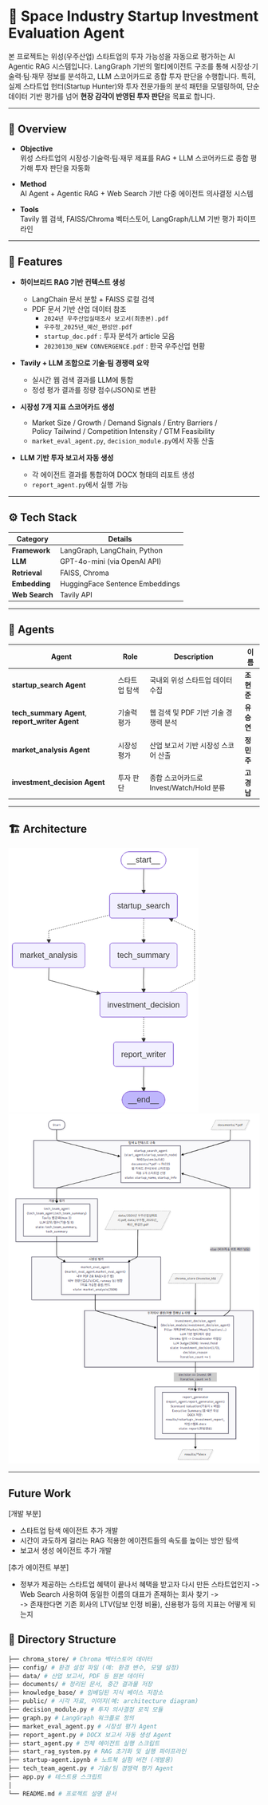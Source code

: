 # 🚀 Space Industry Startup Investment Evaluation Agent

본 프로젝트는 위성(우주산업) 스타트업의 투자 가능성을 자동으로 평가하는 AI Agentic RAG 시스템입니다.
LangGraph 기반의 멀티에이전트 구조를 통해 시장성·기술력·팀·재무 정보를 분석하고, LLM 스코어카드로 종합 투자 판단을 수행합니다.
특히, 실제 스타트업 헌터(Startup Hunter)와 투자 전문가들의 분석 패턴을 모델링하여, 단순 데이터 기반 평가를 넘어 **현장 감각이 반영된 투자 판단**을 목표로 합니다.

---

## 🧭 Overview

- **Objective**  
  위성 스타트업의 시장성·기술력·팀·재무 제표를 RAG + LLM 스코어카드로 종합 평가해 투자 판단을 자동화

- **Method**  
  AI Agent + Agentic RAG + Web Search 기반 다중 에이전트 의사결정 시스템

- **Tools**  
  Tavily 웹 검색, FAISS/Chroma 벡터스토어, LangGraph/LLM 기반 평가 파이프라인

---

## 🧩 Features

- **하이브리드 RAG 기반 컨텍스트 생성**  
  - LangChain 문서 분할 + FAISS 로컬 검색  
  - PDF 문서 기반 산업 데이터 참조  
    - `2024년 우주산업실태조사 보고서(최종본).pdf`  
    - `우주청_2025년_예산_편성안.pdf`  
    - `startup_doc.pdf` : 투자 분석가 article 모음  
    - `20230130_NEW CONVERGENCE.pdf` : 한국 우주산업 현황  

- **Tavily + LLM 조합으로 기술·팀 경쟁력 요약**  
  - 실시간 웹 검색 결과를 LLM에 통합  
  - 정성 평가 결과를 정량 점수(JSON)로 변환  

- **시장성 7개 지표 스코어카드 생성**  
  - Market Size / Growth / Demand Signals / Entry Barriers /  
    Policy Tailwind / Competition Intensity / GTM Feasibility  
  - `market_eval_agent.py`, `decision_module.py`에서 자동 산출  

- **LLM 기반 투자 보고서 자동 생성**  
  - 각 에이전트 결과를 통합하여 DOCX 형태의 리포트 생성  
  - `report_agent.py`에서 실행 가능  

---

## ⚙️ Tech Stack

| Category   | Details                           |
|-------------|------------------------------------|
| **Framework** | LangGraph, LangChain, Python |
| **LLM**        | GPT-4o-mini (via OpenAI API) |
| **Retrieval**  | FAISS, Chroma |
| **Embedding**  | HuggingFace Sentence Embeddings |
| **Web Search** | Tavily API |

---

## 🤖 Agents

| Agent                         | Role    | Description                    | 이름       |
| ----------------------------- | ------- | ------------------------------ | -------- |
| **startup_search Agent**      | 스타트업 탐색 | 국내외 위성 스타트업 데이터 수집             | **조현준**  |
| **tech_summary Agent**, **report_writer Agent**	        | 기술력 평가  | 웹 검색 및 PDF 기반 기술 경쟁력 분석        | **유승연**  |
| **market_analysis Agent**     | 시장성 평가  | 산업 보고서 기반 시장성 스코어 산출           | **정민주**  |
| **investment_decision Agent** | 투자 판단   | 종합 스코어카드로 Invest/Watch/Hold 분류 | **고경남**  |
---

## 🏗️ Architecture

![Architecture Diagram](./public/architecture_image.png)
![Agent Flow](./public/agent.png)

---

## Future Work
[개발 부분]  
- 스타트업 탐색 에이전트 추가 개발  
- 시간이 과도하게 걸리는 RAG 적용한 에이전트들의 속도를 높이는 방안 탐색  
- 보고서 생성 에이전트 추가 개발

[추가 에이전트 부분]  
- 정부가 제공하는 스타트업 혜택이 끝나서 혜택을 받고자 다시 만든 스타트업인지 -> Web Search 사용하여 동일한 이름의 대표가 존재하는 회사 찾기 ->  
-> 존재한다면 기존 회사의 LTV(담보 인정 비율), 신용평가 등의 지표는 어떻게 되는지  

## 📁 Directory Structure

```bash
├── chroma_store/ # Chroma 벡터스토어 데이터
├── config/ # 환경 설정 파일 (예: 환경 변수, 모델 설정)
├── data/ # 산업 보고서, PDF 등 원본 데이터
├── documents/ # 정리된 문서, 중간 결과물 저장
├── knowledge_base/ # 임베딩된 지식 베이스 저장소
├── public/ # 시각 자료, 이미지(예: architecture diagram)
├── decision_module.py # 투자 의사결정 로직 모듈
├── graph.py # LangGraph 워크플로 정의
├── market_eval_agent.py # 시장성 평가 Agent
├── report_agent.py # DOCX 보고서 자동 생성 Agent
├── start_agent.py # 전체 에이전트 실행 스크립트
├── start_rag_system.py # RAG 초기화 및 실행 파이프라인
├── startup-agent.ipynb # 노트북 실험 버전 (개발용)
├── tech_team_agent.py # 기술/팀 경쟁력 평가 Agent
├── app.py # 테스트용 스크립트
│
└── README.md # 프로젝트 설명 문서
```
